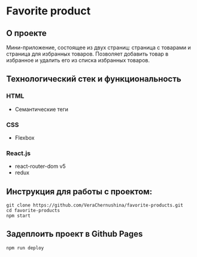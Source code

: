 # Favorite product

## О проекте
Мини-приложение, состоящее из двух страниц: страница с товарами и страница для избранных товаров. Позволяет добавить товар в избранное и удалить его из списка избранных товаров.

## Технологический стек и функциональность
### HTML 
* Семантические теги
### CSS
* Flexbox
### React.js
* react-router-dom v5
* redux

## Инструкция для работы с проектом:
```
git clone https://github.com/VeraChernushina/favorite-products.git
cd favorite-products
npm start
```

## Задеплоить проект в Github Pages
```
npm run deploy
```

